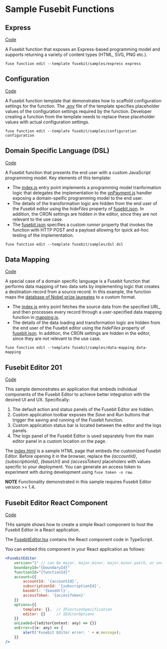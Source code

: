 # Sample Fusebit Functions

## Express

[Code](express)

A Fusebit function that exposes an Express-based programming model and supports returning a variety of content types (HTML, SVG, PNG etc.). 

```
fuse function edit --template fusebit/samples/express express
```

## Configuration

[Code](configuration)

A Fusebit function template that demonstrates how to scaffold configuration settings for the function. The [.env](configuration/.env) file of the template specifies placeholder values of the configuration settings required by the function. Developer creating a function from the template needs to replace these placeholder values with actual configuration settings. 

```
fuse function edit --template fusebit/samples/configuration configuration
```

## Domain Specific Language (DSL)

[Code](dsl)

A Fusebit function that presents the end user with a custom JavaScript programming model. Key elements of this template: 

* The [index.js](dsl/index.js) entry point implements a programming model tranformation logic that delegates the implementation to the [onPayment.js](dsl/onPayment.js) handler exposing a domain-speific programming model to the end user.  
* The details of the transformation logic are hidden from the end user of the Fusebit editor using the *hideFiles* property of [fusebit.json](dsl/fusebit.json). In addition, the CRON settings are hidden in the editor, since they are not relevant to the use case.  
* The [fusebit.json](dsl/fusebit.json) specifies a custom *runner* property that invokes the function with HTTP POST and a payload allowing for quick ad-hoc testing of the implementation.  

```
fuse function edit --template fusebit/samples/dsl dsl
```

## Data Mapping

[Code](data-mapping)

A special case of a domain specific language is a Fusebit function that performs data mapping of two data sets by implementing logic that creates a destination record from a source record. In this example, the function maps the [database of Nobel prize laureates](http://api.nobelprize.org/v1/laureate.json) to a custom format. 

* The [index.js](data-mapping/index.js) entry point fetches the source data from the specified URL, and then processes every record through a user-specified data mapping function in [mapping.js](data-mapping/mapping.js). 
* The details of the data loading and transformation logic are hidden from the end user of the Fusebit editor using the *hideFiles* property of [fusebit.json](data-mapping/fusebit.json). In addition, the CRON settings are hidden in the editor, since they are not relevant to the use case.  

```
fuse function edit --template fusebit/samples/data-mapping data-mapping
```

## Fusebit Editor 201

[Code](editor-201)

This sample demonstrates an application that embeds individual components of the Fusebit Editor to achieve better integration with the desired UI and UX. Specifically: 

1. The default action and status panels of the Fusebit Editor are hidden. 
2. Custom application toolbar exposes the *Save* and *Run* buttons that trigger the saving and running of the Fusebit function. 
3. Custom application status bar is located between the editor and the logs panels. 
4. The logs panel of the Fusebit Editor is used separately from the main editor panel in a custom location on the page. 

The [index.html](editor-201/index.html) is a sample HTML page that embeds the customized Fusebit Editor. Before opening it in the browser, replace the *{accountId}*, *{subscriptionId}*, *{baseUrl}* and *{accessToken}* placeholers with values specific to your deployment. You can generate an access token to experiment with during development using `fuse token -o raw`. 

**NOTE** Functionality demonstrated in this sample requires Fusebit Editor version >= 1.4. 

## Fusebit Editor React Component

[Code](editor-react)

THis sample shows how to create a simple React component to host the Fusebit Editor in a React application. 

The [FusebitEditor.tsx](editor-react/FusebitEditor.tsx) contains the React component code in TypeScript. 

You can embed this component in your React application as follows: 

```jsx
<FusebitEditor
    version="1" // can be major, major.minor, major.minor.patch, or undefined for latest version
    boundaryId="{boundaryId}"
    functionId="{functionId}"
    account={{
        accountId: '{accountId}',
        subscriptionId: '{subscriptionId}',
        baseUrl: '{baseUrl}',
        accessToken: '{accessToken}'
    }}
    options={{ 
        template: {},  // IFunctionSpecification
        editor: {}     // IEditorOptions
    }}
    onLoaded={(editorContext: any) => {}}
    onError={(e: any) => {
        alert('Fusebit Editor error: ' + e.message);
    }}
/>
```

